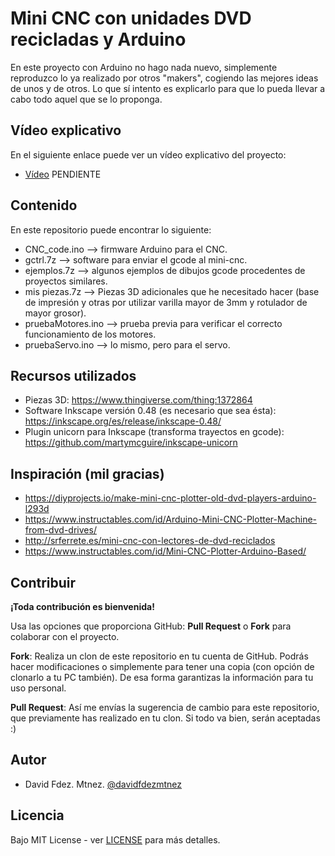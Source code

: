 # Mini CNC con unidades DVD recicladas y Arduino

En este proyecto con Arduino no hago nada nuevo, simplemente reproduzco lo ya realizado por otros "makers", cogiendo las mejores ideas de unos y de otros. Lo que sí intento es explicarlo para que lo pueda llevar a cabo todo aquel que se lo proponga.

## Vídeo explicativo

En el siguiente enlace puede ver un vídeo explicativo del proyecto:

* [Vídeo](https://www.youtube.com/watch?v=kkkkk)  PENDIENTE

## Contenido

En este repositorio puede encontrar lo siguiente:

* CNC_code.ino --> firmware Arduino para el CNC.
* gctrl.7z --> software para enviar el gcode al mini-cnc.
* ejemplos.7z --> algunos ejemplos de dibujos gcode procedentes de proyectos similares.
* mis piezas.7z --> Piezas 3D adicionales que he necesitado hacer (base de impresión y otras por utilizar varilla mayor de 3mm y rotulador de mayor grosor).
* pruebaMotores.ino --> prueba previa para verificar el correcto funcionamiento de los motores.
* pruebaServo.ino --> lo mismo, pero para el servo.

## Recursos utilizados

* Piezas 3D: https://www.thingiverse.com/thing:1372864
* Software Inkscape versión 0.48 (es necesario que sea ésta): https://inkscape.org/es/release/inkscape-0.48/
* Plugin unicorn para Inkscape (transforma trayectos en gcode): https://github.com/martymcguire/inkscape-unicorn 

## Inspiración (mil gracias)

* https://diyprojects.io/make-mini-cnc-plotter-old-dvd-players-arduino-l293d
* https://www.instructables.com/id/Arduino-Mini-CNC-Plotter-Machine-from-dvd-drives/
* http://srferrete.es/mini-cnc-con-lectores-de-dvd-reciclados
* https://www.instructables.com/id/Mini-CNC-Plotter-Arduino-Based/

## Contribuir

**¡Toda contribución es bienvenida!**

Usa las opciones que proporciona GitHub: **Pull Request** o **Fork** para colaborar con el proyecto.

**Fork**: Realiza un clon de este repositorio en tu cuenta de GitHub. Podrás hacer modificaciones o simplemente para tener una copia (con opción de clonarlo a tu PC también). De esa forma garantizas la información para tu uso personal.

**Pull Request**: Así me envías la sugerencia de cambio para este repositorio, que previamente has realizado en tu clon. Si todo va bien, serán aceptadas :)

## Autor

- David Fdez. Mtnez. [@davidfdezmtnez](https://twitter.com/davidfdezmtnez) 

## Licencia

Bajo MIT License - ver [LICENSE](LICENSE) para más detalles.
